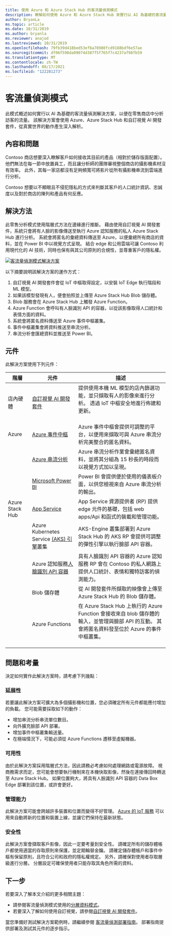 ```yaml
---
title: 使用 Azure 和 Azure Stack Hub 的客流量偵測模式
description: 瞭解如何使用 Azure 和 Azure Stack Hub 來實行以 AI 為基礎的客流量偵測解決方案，以便分析零售商店的流量。
author: BryanLa
ms.topic: article
ms.date: 10/31/2019
ms.author: bryanla
ms.reviewer: anajod
ms.lastreviewed: 10/31/2019
ms.openlocfilehash: 79fb39d418bed53ef6a78980fcd9188bdf6e57ae
ms.sourcegitcommit: df06f598da09074d387f5f765f7c4237af98fb59
ms.translationtype: MT
ms.contentlocale: zh-TW
ms.lasthandoff: 08/17/2021
ms.locfileid: "122281273"
---
```

# <a name="footfall-detection-pattern"></a>客流量偵測模式

此模式概述如何實行以 AI 為基礎的客流量偵測解決方案，以便在零售商店中分析訪客的流量。 該解決方案會使用 Azure、Azure Stack Hub 和自訂視覺 AI 開發套件，從真實世界的動作產生深入解析。

## <a name="context-and-problem"></a>內容和問題

Contoso 商店想要深入瞭解客戶如何接收其目前的產品（相對於儲存版面配置）。 他們無法在每一節中放置員工，而且讓分析師的團隊審視整個商店的攝影機素材沒有效率。 此外，其每一家店都沒有足夠頻寬可將影片從所有攝影機串流到雲端進行分析。

Contoso 想要以不顯眼且不侵犯隱私的方式來判斷其客戶的人口統計資訊、忠誠度以及對於商店的陳列和產品有何反應。

## <a name="solution"></a>解決方法

此零售分析模式使用階層式方法在邊緣進行推斷。 藉由使用自訂視覺 AI 開發套件，系統只會將有人臉的影像傳送至執行 Azure 認知服務的私人 Azure Stack Hub 進行分析。 系統會將匿名的彙總資料傳送至 Azure，以便彙總所有商店的資料，並在 Power BI 中以視覺方式呈現。 結合 edge 和公用雲端可讓 Contoso 利用現代化的 AI 技術，同時也保有與其公司原則的合規性，並尊重客戶的隱私權。

[![客流量偵測模式解決方案](media/pattern-retail-footfall-detection/solution-architecture.png)](media/pattern-retail-footfall-detection/solution-architecture.png)

以下摘要說明該解決方案的運作方式：

1. 自訂視覺 AI 開發套件會從 IoT 中樞取得設定，以安裝 IoT Edge 執行階段和 ML 模型。
2. 如果該模型發現有人，便會拍照並上傳至 Azure Stack Hub Blob 儲存體。
3. Blob 服務會在 Azure Stack Hub 上觸發 Azure Function。
4. Azure Function 會呼叫有人臉識別 API 的容器，以從該影像取得人口統計和表情方面的資料。
5. 系統會將匿名資料傳送至 Azure 事件中樞叢集。
6. 事件中樞叢集會將資料推送至串流分析。
7. 串流分析會匯總資料並推送至 Power BI。

## <a name="components"></a>元件

此解決方案使用下列元件：

| 階層 | 元件 | 描述 |
|----------|-----------|-------------|
| 店內硬體 | [自訂視覺 AI 開發套件](https://azure.github.io/Vision-AI-DevKit-Pages/) | 提供使用本機 ML 模型的店內篩選功能，並只擷取有人的影像來進行分析。 透過 IoT 中樞安全地進行佈建和更新。<br><br>|
| Azure | [Azure 事件中樞](/azure/event-hubs/) | Azure 事件中樞會提供可調整的平台，以便用來擷取可與 Azure 串流分析完美整合的匿名資料。 |
|  | [Azure 串流分析](/azure/stream-analytics/) | Azure 串流分析作業會彙總匿名資料，並將其分組為 15 秒長的時段而以視覺方式加以呈現。 |
|  | [Microsoft Power BI](https://powerbi.microsoft.com/) | Power BI 會提供便於使用的儀表板介面，以供您檢視來自 Azure 串流分析的輸出。 |
| Azure Stack Hub | [App Service](/azure-stack/operator/azure-stack-app-service-overview) | App Service 資源提供者 (RP) 提供 edge 元件的基礎，包括 web apps/Api 和函式的裝載和管理功能。 |
| | Azure Kubernetes Service [(AKS) 引擎](https://github.com/Azure/aks-engine)叢集 | AKS-Engine 叢集部署到 Azure Stack Hub 的 AKS RP 會提供可調整的彈性引擎以執行臉部 API 容器。 |
| | Azure 認知服務[人臉識別 API 容器](/azure/cognitive-services/face/face-how-to-install-containers)| 具有人臉識別 API 容器的 Azure 認知服務 RP 會在 Contoso 的私人網路上提供人口統計、表情和獨特訪客的偵測能力。 |
| | Blob 儲存體 | 從 AI 開發套件所擷取的映像會上傳至 Azure Stack Hub 的 Blob 儲存體。 |
| | Azure Functions | 在 Azure Stack Hub 上執行的 Azure Function 會接收來自 blob 儲存體的輸入，並管理與臉部 API 的互動。 其會將匿名資料發至位於 Azure 的事件中樞叢集。<br><br>|

## <a name="issues-and-considerations"></a>問題和考量

決定如何實作此解決方案時，請考慮下列幾點：

### <a name="scalability"></a>延展性

若要讓此解決方案可擴大為多個攝影機和位置，您必須確定所有元件都能應付增加的負載。 您可能需要採取如下的動作：

- 增加串流分析串流單位數目。
- 向外擴充臉部 API 部署。
- 增加事件中樞叢集輸送量。
- 在極端情況下，可能必須從 Azure Functions 遷移至虛擬機器。

### <a name="availability"></a>可用性

由於此解決方案採用階層式方法，因此請務必考慮如何處理網路或電源故障。 視商務需求而定，您可能會想要執行機制來在本機快取影像，然後在連接傳回時轉送至 Azure Stack Hub。 如果位置夠大，將具有人臉識別 API 容器的 Data Box Edge 部署到該位置，或許會更好。

### <a name="manageability"></a>管理能力

此解決方案可能會跨越許多裝置和位置而變得不好管理。 [Azure 的 IoT 服務](/azure/iot-fundamentals/) 可以用來自動將新的位置和裝置上線，並讓它們保持在最新狀態。

### <a name="security"></a>安全性

此解決方案會擷取客戶影像，因此一定要考量到安全性。 請確定所有的儲存體帳戶都使用適當的存取原則來保護，並定期輪替金鑰。 請確定儲存體帳戶和事件中樞有保留原則，且符合公司和政府的隱私權規定。 另外，請確保對使用者存取層級進行分層。 分層設定可確保使用者只能存取其角色所需的資料。

## <a name="next-steps"></a>下一步

若要深入了解本文介紹的更多相關主題：

- 請參閱客流量偵測模式使用的[分層資料模式](https://aka.ms/tiereddatadeploy)。
- 若要深入了解如何使用自訂視覺，請參閱[自訂視覺 AI 開發套件](https://azure.github.io/Vision-AI-DevKit-Pages/)。 

當您準備好測試解決方案範例時，請繼續參閱 [客流量偵測部署指南](/azure/architecture/hybrid/deployments/solution-deployment-guide-retail-footfall-detection)。 部署指南提供部署及測試其元件的逐步指示。